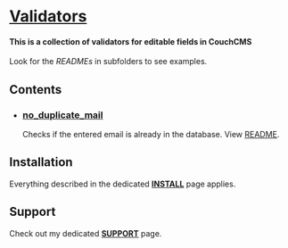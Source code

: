 # [Validators](https://github.com/trendoman/Tweakus-Dilectus/tree/main/anton.cms%40ya.ru__validators)

#### This is a collection of validators for editable fields in CouchCMS

Look for the *READMEs* in subfolders to see examples.

## Contents

* ### [no_duplicate_mail](no_duplicate_mail/)
   Checks if the entered email is already in the database. View [README](no_duplicate_mail/).


## Installation

Everything described in the dedicated [**INSTALL**](/INSTALL.md) page applies.

## Support

Check out my dedicated [**SUPPORT**](/SUPPORT.md) page.
